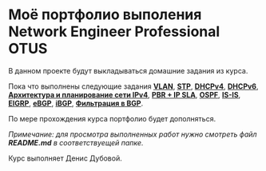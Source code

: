 # Моё портфолио выполения Network Engineer Professional OTUS

В данном проекте будут выкладываться домашние задания из курса.

Пока что выполнены следующие задания [**VLAN**](https://github.com/DenisDubovoy/otus_network_engineer_Dubovoy/blob/main/Lab01/README.md), [**STP**](https://github.com/DenisDubovoy/otus_network_engineer_Dubovoy/blob/main/Lab02/README.md), [**DHCPv4**](https://github.com/DenisDubovoy/otus_network_engineer_Dubovoy/blob/main/Lab03.1/README.md), [**DHCPv6**](https://github.com/DenisDubovoy/otus_network_engineer_Dubovoy/blob/main/Lab03.2/README.md), [**Архитектура и планирование сети IPv4**](https://github.com/DenisDubovoy/otus_network_engineer_Dubovoy/blob/main/Lab04/README.md), [**PBR + IP SLA**](https://github.com/DenisDubovoy/otus_network_engineer_Dubovoy/blob/main/Lab05/README.md), [**OSPF**](https://github.com/DenisDubovoy/otus_network_engineer_Dubovoy/blob/main/Lab06/README.md), [**IS-IS**](https://github.com/DenisDubovoy/otus_network_engineer_Dubovoy/blob/main/Lab07/README.md), [**EIGRP**](https://github.com/DenisDubovoy/otus_network_engineer_Dubovoy/blob/main/Lab08/README.md), [**eBGP**](https://github.com/DenisDubovoy/otus_network_engineer_Dubovoy/blob/main/Lab09/eBGP.md), [**iBGP**](https://github.com/DenisDubovoy/otus_network_engineer_Dubovoy/blob/main/Lab10/README.md), [**Фильтрация в BGP**](https://github.com/DenisDubovoy/otus_network_engineer_Dubovoy/blob/main/Lab11/README.md). 

По мере прохождения курса портфолио будет дополняться.

*Примечание: для просмотра выполненных работ нужно смотреть файл **README.md** в соответствуещей папке.*

Курс выполняет Денис Дубовой.